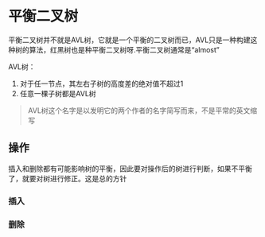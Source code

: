 # 平衡二叉树

平衡二叉树并不就是AVL树，它就是一个平衡的二叉树而已，AVL只是一种构建这种树的算法，红黑树也是种平衡二叉树呀.平衡二叉树通常是“almost”

AVL树：
1. 对于任一节点，其左右子树的高度差的绝对值不超过1
2. 任意一棵子树都是AVL树

> AVL树这个名字是以发明它的两个作者的名字简写而来，不是平常的英文缩写

## 操作

插入和删除都有可能影响树的平衡，因此要对操作后的树进行判断，如果不平衡了，就要对树进行修正。这是总的方针

### 插入

### 删除